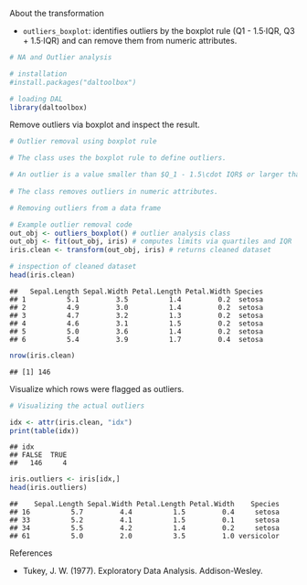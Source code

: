 About the transformation
- `outliers_boxplot`: identifies outliers by the boxplot rule (Q1 - 1.5·IQR, Q3 + 1.5·IQR) and can remove them from numeric attributes.


``` r
# NA and Outlier analysis

# installation 
#install.packages("daltoolbox")

# loading DAL
library(daltoolbox) 
```

Remove outliers via boxplot and inspect the result.

``` r
# Outlier removal using boxplot rule

# The class uses the boxplot rule to define outliers.

# An outlier is a value smaller than $Q_1 - 1.5\cdot IQR$ or larger than $Q_3 + 1.5\cdot IQR$.
 
# The class removes outliers in numeric attributes.

# Removing outliers from a data frame

# Example outlier removal code
out_obj <- outliers_boxplot() # outlier analysis class
out_obj <- fit(out_obj, iris) # computes limits via quartiles and IQR
iris.clean <- transform(out_obj, iris) # returns cleaned dataset

# inspection of cleaned dataset
head(iris.clean)
```

```
##   Sepal.Length Sepal.Width Petal.Length Petal.Width Species
## 1          5.1         3.5          1.4         0.2  setosa
## 2          4.9         3.0          1.4         0.2  setosa
## 3          4.7         3.2          1.3         0.2  setosa
## 4          4.6         3.1          1.5         0.2  setosa
## 5          5.0         3.6          1.4         0.2  setosa
## 6          5.4         3.9          1.7         0.4  setosa
```

``` r
nrow(iris.clean)
```

```
## [1] 146
```

Visualize which rows were flagged as outliers.

``` r
# Visualizing the actual outliers

idx <- attr(iris.clean, "idx")
print(table(idx))
```

```
## idx
## FALSE  TRUE 
##   146     4
```

``` r
iris.outliers <- iris[idx,]
head(iris.outliers)
```

```
##    Sepal.Length Sepal.Width Petal.Length Petal.Width    Species
## 16          5.7         4.4          1.5         0.4     setosa
## 33          5.2         4.1          1.5         0.1     setosa
## 34          5.5         4.2          1.4         0.2     setosa
## 61          5.0         2.0          3.5         1.0 versicolor
```

References
- Tukey, J. W. (1977). Exploratory Data Analysis. Addison-Wesley.
